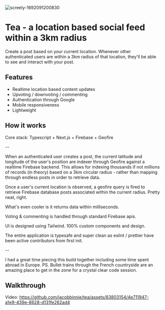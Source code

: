 
![screely-1692091200830](https://github.com/jacobbinnie/tea/assets/83803154/f24db66d-1475-4ff4-be49-c554311f6e44)


# Tea - a location based social feed within a 3km radius

Create a post based on your current location. Whenever other authenticated users are within a 3km radius of that location, they'll be able to see and interact with your post.

## Features

- Realtime location based content updates
- Upvoting / downvoting / commenting
- Authentication through Google
- Mobile responsiveness
- Lightweight

## How it works

Core stack: Typescript + Next.js + Firebase + Geofire

--

When an authenticated user creates a post, the current latitude and longitude of the user's position are indexer through Geofire against a realtime Firebase backend. This allows for indexing thousands if not millions of records (in theory) based on a 3km circular radius - rather than mapping through endless posts in order to retrieve data.

Once a user's current location is observed, a geofire query is fired to retrieve Firebase database posts associated within the current radius. Pretty neat, right.

What's even cooler is it returns data within milliseconds.

Voting & commenting is handled through standard Firebase apis.

UI is designed using Tailwind. 100% custom components and design.

The entire application is typesafe and super clean as eslint / prettier have been active contributors from first init.

--

I had a great time piecing this build together including some time spent abroad in Europe. PS. Bullet trains through the French countryside are an amazing place to get in the zone for a crystal clear code session.
## Walkthrough


Video:
https://github.com/jacobbinnie/tea/assets/83803154/4e711947-a1e9-439e-8628-d131fe262ad4
